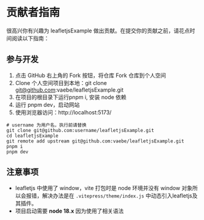 # 贡献者指南

很高兴你有兴趣为 leafletjsExample 做出贡献。在提交你的贡献之前，请花点时间阅读以下指南：

## 参与开发

1. 点击 GitHub 右上角的 Fork 按钮，将仓库 Fork 仓库到个人空间
2. Clone 个人空间项目到本地：git clone git@github.com:vaebe/leafletjsExample.git
3. 在项目的根目录下运行pnpm i, 安装 node 依赖
4. 运行 pnpm dev，启动网站
5. 使用浏览器访问：http://localhost:5173/

```shell
# username 为用户名，执行前请替换
git clone git@github.com:username/leafletjsExample.git
cd leafletjsExample
git remote add upstream git@github.com:vaebe/leafletjsExample.git
pnpm i
pnpm dev
```

## 注意事项

+ leafletjs 中使用了 window，vite 打包时是 node 环境并没有 window 对象所以会报错，解决办法是在 `.vitepress/theme/index.js`
中动态引入leafletjs及其插件。
+ 项目启动需要 **node 18.x** 因为使用了相关语法







